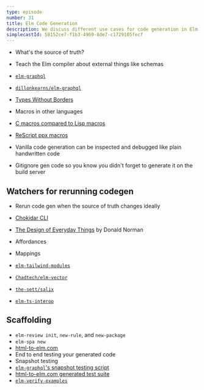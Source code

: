 ```yaml
---
type: episode
number: 31
title: Elm Code Generation
description: We discuss different use cases for code generation in Elm applications, and our favorite code generation tips.
simplecastId: 58152ce7-f1b3-4969-8de7-c1729105fecf
---
```


- What's the source of truth?
- Teach the Elm compiler about external things like schemas
- [`elm-graphql`](https://github.com/dillonkearns/elm-graphql)
- [`dillonkearns/elm-graphql`](https://package.elm-lang.org/packages/dillonkearns/elm-graphql/latest/)
- [Types Without Borders](https://www.youtube.com/watch?v=memIRXFSNkU)

- Macros in other languages
- [C macros compared to Lisp macros](https://wiki.c2.com/?LispMacro)
- [ReScript ppx macros](https://rescript-lang.org/docs/manual/latest/project-structure#ppx--other-meta-tools)
- Vanilla code generation can be inspected and debugged like plain handwritten code
- Gitignore gen code so you know you didn't forget to generate it on the build server

## Watchers for rerunning codegen

- Rerun code gen when the source of truth changes ideally
- [Chokidar CLI](https://www.npmjs.com/package/chokidar-cli)
- [The Design of Everyday Things](https://en.wikipedia.org/wiki/The_Design_of_Everyday_Things) by Donald Norman
- Affordances
- Mappings
- [`elm-tailwind-modules`](https://github.com/matheus23/elm-tailwind-modules)
- [`Chadtech/elm-vector`](https://package.elm-lang.org/packages/Chadtech/elm-vector/latest/)

- [`the-sett/salix`](https://package.elm-lang.org/packages/the-sett/salix/latest/)
- [`elm-ts-interop`](http://elm-ts-interop.com/)

## Scaffolding

- `elm-review init`, `new-rule`, and `new-package`
- `elm-spa new`
- [html-to-elm.com](https://html-to-elm.com)
- End to end testing your generated code
- Snapshot testing
- [`elm-graphql`'s snapshot testing script](https://github.com/dillonkearns/elm-graphql/blob/02c59a90ba497d9e2e88aeb181bc941239b23214/bin/approve)
- [html-to-elm.com generated test suite](https://github.com/dillonkearns/elm-review-html-to-elm/blob/6ab84679ae213d5b73caf3ce82ed3ee93d31dc6c/ete-tests/mocha-test.js)
- [`elm-verify-examples`](https://github.com/stoeffel/elm-verify-examples)
